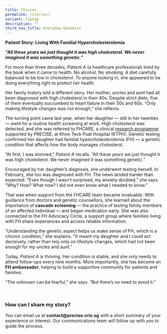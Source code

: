 ```yaml
---
title: Stories
permalink: /stories/
variant: tiptap
description: ""
third_nav_title: Everyday Genomics
---
```

<p><strong>Patient Story: Living With Familial Hypercholesterolemia</strong>
</p>
<p><strong><em>“All these years we just thought it was high cholesterol. We never imagined it was something genetic.”</em></strong>
</p>
<p>For more than three decades, <em>Patient A</em> (a healthcare professional)
lived by the book when it came to health. No alcohol. No smoking. A diet
carefully balanced to be low in cholesterol. To anyone looking in, she
appeared to be doing everything right to protect her health.</p>
<p>Her family history told a different story. Her mother, uncles and aunt
had all been diagnosed with high cholesterol in their 40s. Despite strict
diets, five of them eventually succumbed to heart failure in their 50s
and 60s. “Only making lifestyle changes was not enough,” she reflects.</p>
<p>The turning point came last year, when her daughter — still in her twenties
— went for a routine health screening at work. High cholesterol was detected,
and she was referred to FHCARE, a clinical <a href="https://www.npm.sg/news-and-events/editorial-features/getting-to-the-heart-of-the-matter/" rel="noopener noreferrer nofollow" target="_blank">research programme</a> supported
by PRECISE, at Khoo Teck Puat Hospital (KTPH). Genetic testing confirmed
her daughter had familial hypercholesterolemia (FH) — a genetic condition
that affects how the body manages cholesterol.</p>
<p>“At first, I was stunned,” <em>Patient A</em> recalls. “All these years
we just thought it was high cholesterol. We never imagined it was something
genetic.”</p>
<p>Encouraged by her daughter’s diagnosis, she underwent testing herself.
In February, she too was diagnosed with FH. The news landed harder than
expected. “Even though I wasn’t surprised, my anxiety doubled,” she says.
“Why? How? What now? I did not even know what I needed to know.”</p>
<p>That was when support from the FHCARE team became invaluable. With guidance
from doctors and genetic counsellors, she learned about the importance
of <strong>cascade screening</strong> — the practice of testing family members
of an affected individual — and began medication early. She was also connected
to the FH Advocacy Circle, a support group where families living with FH
share experiences and access reliable information.</p>
<p>“Understanding the genetic aspect helps us make sense of FH, which is
a chronic condition,” she explains. “It meant my daughter and I could act
decisively, rather than rely only on lifestyle changes, which had not been
enough for my uncles and aunt.”</p>
<p>Today, <em>Patient A</em> is thriving. Her condition is stable, and she
only needs to attend follow-ups every nine months. More importantly, she
has become an <strong>FH ambassador</strong>, helping to build a supportive
community for patients and families.</p>
<p>“The unknown can be fearful,” she says. “But there’s no need to avoid
it.”</p>
<p>&nbsp;</p>
<h3><strong>How can I share my story?</strong></h3>
<p>You can email us at <strong><a rel="noopener noreferrer nofollow" target="_blank">contact@precise.cris.sg</a></strong> with
a short summary of your experience or interest. Our communications team
will follow up with you to guide the process.</p>
<p>&nbsp;</p>
<p>&nbsp;</p>
